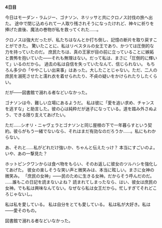 <!-- title: タムの日記: 4日目 -->

**4日目**

今日はモーダン・ラムジー、ゴナソン、ネリッサと共にクロノス討伐の旅へ出た。
途中で閉じ込められて一人取り残されそうになったけれど、神々に祈りを捧げた直後、魔法の巻物が私を救ってくれた……。

クロノスは強大だったが、私たちはなんとか打ち倒し、記憶の断片を取り戻すことができた。
驚いたことに、私はリベスタルの女王であり、かつては圧倒的な力を持っていたのだ。
庶民たちは、真の王家が目の前に立っていることに嫉妬と畏怖を抱いていた――それも無理はない。だって私は、まさに「圧倒的に輝いて」いるのだから。
過去の私は自信を失っていたなんて、信じられない。
もちろん多少の「ややこしい出来事」はあった。大したことじゃない。ただ、二人の庶民を溺死させたと濡れ衣を着せられたり、不貞の疑いをかけられたりしたくらい。

だが――図書館で溺れる者などいなかった。

ゴナソンは今、難しい立場にあるようだ。
私は彼に「愛を追い求め、チャンスを逃すな」と助言した。彼の心は純粋だが迷子になっている。道を踏み外さぬよう、できる限り支えてあげたい。

ただ……シオリ・ニャヴェラとゴナソンと同じ屋根の下で一年暮らすという契約。彼らがもう一緒でないなら、それはまだ有効なのだろうか……。私にもわからない。

あ、それと……私がどれだけ強いか、ちゃんと伝えたっけ？
本当にすごいのよ。いや、あの一撃見た？

ホットピンクワンからは食べ物をもらい、そのお返しに彼女のツルハシを強化してあげた。
彼女の楽しそうな笑い声と微笑みは、本当に眩しい。まさに女神の微笑み。
「庶民の女神」――民のために生きる女神。だからそう呼んだのだ。
……誰もこの日記を読まないよね？ 読まれてしまったなら、はい、彼女は庶民の女神。でも私は興味なんてない。なぜなら私は女王だから。忙しすぎてそれどころじゃないし。

私は私を愛している。
私は自分をとても愛している。
私は私が大好き。私は――愛そのもの。

図書館で溺れる者などいなかった。
